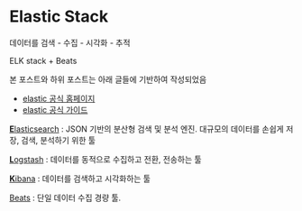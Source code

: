 # Elastic Stack

데이터를 검색 - 수집 - 시각화 - 추적

ELK stack + Beats

본 포스트와 하위 포스트는 아래 글들에 기반하여 작성되었음
* [elastic 공식 홈페이지](https://www.elastic.co/)
* [elastic 공식 가이드](https://www.elastic.co/guide/)

[**E**lasticsearch](elasticsearch.md) : JSON 기반의 분산형 검색 및 분석 엔진. 대규모의 데이터를 손쉽게 저장, 검색, 분석하기 위한 툴

[**L**ogstash](logstash.md) : 데이터를 동적으로 수집하고 전환, 전송하는 툴

[**K**ibana](kibana.md) : 데이터를 검색하고 시각화하는 툴

[Beats](beats.md) : 단일 데이터 수집 경량 툴.